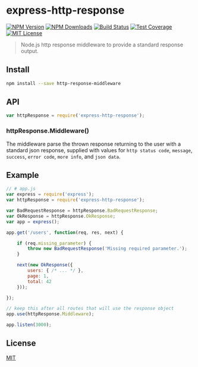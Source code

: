 # express-http-response

[![NPM Version][npm-image]][npm-url]
[![NPM Downloads][downloads-image]][downloads-url]
[![Build Status][travis-image]][travis-url]
[![Test Coverage][coveralls-image]][coveralls-url]
[![MIT License][license-image]][license-url]

> Node.js http response middleware to provide a standard response output.

## Install

```bash
npm install --save http-response-middleware
```

## API

```js
var httpResponse = require('express-http-response');
```

### httpResponse.Middleware()

The middleware parse the thrown response returning to the user with a standard json response, supplied with values for `http status code`, `message`, `success`, `error code`, `more info`, and `json data`.

## Example

```js
// # app.js
var express = require('express');
var httpResponse = require('express-http-response');

var BadRequestResponse = httpResponse.BadRequestResponse;
var OkResponse = httpResponse.OkResponse;
var app = express();

app.get('/users', function(req, res, next) {

    if (req.missing_parameter) {
        throw new BadRequestResponse('Missing required parameter.');
    }

    next(new OkResponse({
        users: { /* ... */ },
        page: 1,
        total: 42
    }));

});

// keep this after all routes that will use the response object
app.use(httpResponse.Middleware);

app.listen(3000);
```

## License

[MIT][license-url]


[npm-image]: https://img.shields.io/npm/v/express-http-response.svg?style=flat
[npm-url]: https://npmjs.org/package/express-http-response
[travis-image]: https://img.shields.io/travis/danielemoraschi/express-http-response.svg?style=flat
[travis-url]: https://travis-ci.org/danielemoraschi/express-http-response
[coveralls-image]: https://img.shields.io/coveralls/danielemoraschi/express-http-response.svg?style=flat
[coveralls-url]: https://coveralls.io/r/danielemoraschi/express-http-response?branch=master
[downloads-image]: http://img.shields.io/npm/dm/express-http-response.svg?style=flat
[downloads-url]: https://npmjs.org/package/express-http-response
[license-image]: http://img.shields.io/badge/license-MIT-blue.svg?style=flat
[license-url]: LICENSE
